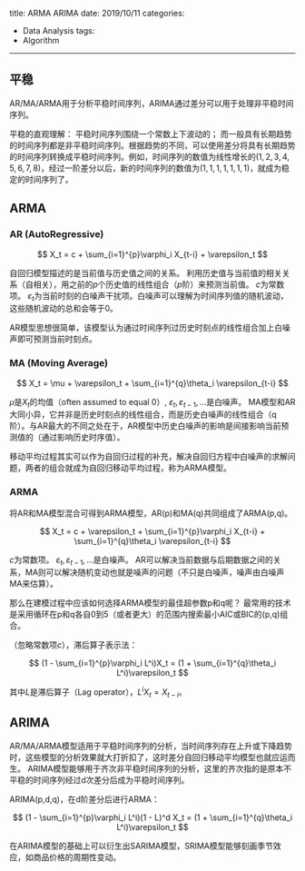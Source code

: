 title: ARMA ARIMA
date: 2019/10/11
categories:
- Data Analysis
tags:
- Algorithm
---


## 平稳

AR/MA/ARMA用于分析平稳时间序列，ARIMA通过差分可以用于处理非平稳时间序列。

平稳的直观理解：
平稳时间序列围绕一个常数上下波动的；
而一般具有长期趋势的时间序列都是非平稳时间序列。根据趋势的不同，可以使用差分将具有长期趋势的时间序列转换成平稳时间序列。例如，时间序列的数值为线性增长的$(1,2,3,4,5,6,7,8)$，经过一阶差分以后，新的时间序列的数值为$(1,1,1,1,1,1,1)$，就成为稳定的时间序列了。

## ARMA

### AR (AutoRegressive)

$$
X_t = c + \sum_{i=1}^{p}\varphi_i X_{t-i} + \varepsilon_t
$$

自回归模型描述的是当前值与历史值之间的关系。
利用历史值与当前值的相关关系（自相关），用之前的$p$个历史值的线性组合（$p$阶）来预测当前值。
$c$为常数项。
$\varepsilon_t$为当前时刻的白噪声干扰项。白噪声可以理解为时间序列值的随机波动，这些随机波动的总和会等于0。

AR模型思想很简单，该模型认为通过时间序列过历史时刻点的线性组合加上白噪声即可预测当前时刻点。

### MA (Moving Average)

$$
X_t = \mu + \varepsilon_t + \sum_{i=1}^{q}\theta_i \varepsilon_{t-i}
$$

$\mu$是$X_t$的均值（often assumed to equal 0）, $\varepsilon _{t}, \varepsilon _{t-1}, ...$是白噪声。
MA模型和AR大同小异，它并非是历史时刻点的线性组合，而是历史白噪声的线性组合（q阶）。与AR最大的不同之处在于，AR模型中历史白噪声的影响是间接影响当前预测值的（通过影响历史时序值）。

移动平均过程其实可以作为自回归过程的补充，解决自回归方程中白噪声的求解问题，两者的组合就成为自回归移动平均过程，称为ARMA模型。

### ARMA

将AR和MA模型混合可得到ARMA模型，AR(p)和MA(q)共同组成了ARMA(p,q)。

$$
X_t = c + \varepsilon_t + \sum_{i=1}^{p}\varphi_i X_{t-i} + \sum_{i=1}^{q}\theta_i \varepsilon_{t-i}
$$

$c$为常数项。
$\varepsilon _{t}, \varepsilon _{t-1}, ...$是白噪声。
AR可以解决当前数据与后期数据之间的关系，MA则可以解决随机变动也就是噪声的问题（不只是白噪声，噪声由白噪声MA来估算）。

那么在建模过程中应该如何选择ARMA模型的最佳超参数p和q呢？
最常用的技术是采用循环在p和q各自0到5（或者更大）的范围内搜索最小AIC或BIC的(p,q)组合。

（忽略常数项$c$），滞后算子表示法：

$$
(1 - \sum_{i=1}^{p}\varphi_i L^i)X_t = (1 + \sum_{i=1}^{q}\theta_i L^i)\varepsilon_t
$$

其中$L$是滞后算子（Lag operator），$L^iX_t = X_{t-i}$。


## ARIMA

AR/MA/ARMA模型适用于平稳时间序列的分析，当时间序列存在上升或下降趋势时，这些模型的分析效果就大打折扣了，这时差分自回归移动平均模型也就应运而生。
ARIMA模型能够用于齐次非平稳时间序列的分析，这里的齐次指的是原本不平稳的时间序列经过d次差分后成为平稳时间序列。

ARIMA(p,d,q)，在d阶差分后进行ARMA：

$$
(1 - \sum_{i=1}^{p}\varphi_i L^i)(1 - L)^d X_t = (1 + \sum_{i=1}^{q}\theta_i L^i)\varepsilon_t
$$

在ARIMA模型的基础上可以衍生出SARIMA模型，SRIMA模型能够刻画季节效应，如商品价格的周期性变动。


